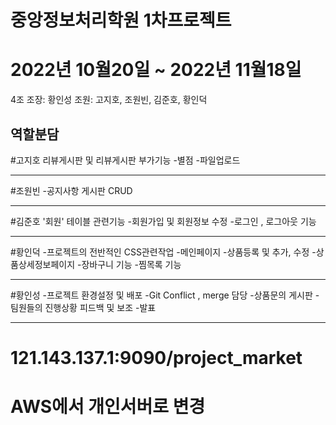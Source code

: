 # 중앙정보처리학원 1차프로젝트
# 2022년 10월20일 ~ 2022년 11월18일

4조
조장: 황인성
조원: 고지호, 조원빈, 김준호, 황인덕


역할분담
-----------------------------------------------

#고지호
리뷰게시판 및 리뷰게시판 부가기능
-별점
-파일업로드

-----------------------------------------------

#조원빈
-공지사항 게시판
CRUD

-----------------------------------------------

#김준호
'회원' 테이블 관련기능
-회원가입 및 회원정보 수정
-로그인 , 로그아웃 기능

-----------------------------------------------

#황인덕
-프로젝트의 전반적인 CSS관련작업
-메인페이지 
-상품등록 및 추가, 수정
-상품상세정보페이지 
-장바구니 기능
-찜목록 기능

-----------------------------------------------

#황인성
-프로젝트 환경설정 및 배포
-Git Conflict , merge 담당 
-상품문의 게시판
-팀원들의 진행상황 피드백 및 보조
-발표

-----------------------------------------------

# 121.143.137.1:9090/project_market
# AWS에서 개인서버로 변경
